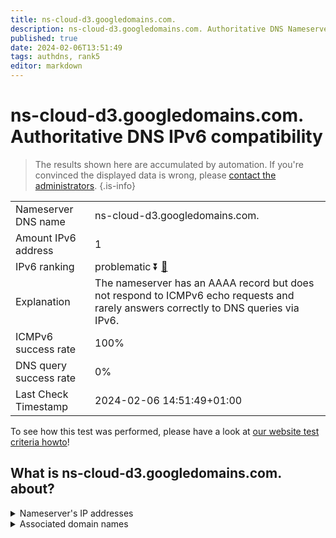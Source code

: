 ```yaml
---
title: ns-cloud-d3.googledomains.com.
description: ns-cloud-d3.googledomains.com. Authoritative DNS Nameserver IPv6 compatibility
published: true
date: 2024-02-06T13:51:49
tags: authdns, rank5
editor: markdown
---
```


# ns-cloud-d3.googledomains.com. Authoritative DNS IPv6 compatibility

> The results shown here are accumulated by automation. If you're convinced the displayed data is wrong, please [contact the administrators](/howto/chat). 
{.is-info}




|   |   |
| - | - |
| Nameserver DNS name | ns-cloud-d3.googledomains.com.
| Amount IPv6 address | 1
| IPv6 ranking | problematic :arrow_double_down: [🔗](/howto/ranking) |
| Explanation | The nameserver has an AAAA record but does not respond to ICMPv6 echo requests and rarely answers correctly to DNS queries via IPv6. |
| ICMPv6 success rate | 100%|
| DNS query success rate | 0% |
| Last Check Timestamp | 2024-02-06 14:51:49+01:00 |

To see how this test was performed, please have a look at [our website test criteria howto](/howto/testcriteria/authdns)!


## What is ns-cloud-d3.googledomains.com. about?




<details>
<summary>Nameserver's IP addresses</summary>

2001:4860:4802:36::6d

</details>



<details>
<summary>Associated domain names</summary>

www.voltdb.com

</details>
